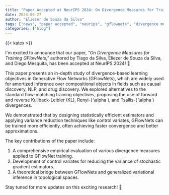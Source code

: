 ```yaml
---
title: "Paper Accepted at NeurIPS 2024: On Divergence Measures for Training GFlowNets"
date: 2024-09-27
author: "Eliezer de Souza da Silva"
tags: ["news", "paper accepted", "neurips", "gflownets", "divergence measures"]
categories: ["blog"]
---
```

{{< katex >}}

I'm excited to announce that our paper, *"On Divergence Measures for Training GFlowNets,"* authored by Tiago da Silva, Eliezer de Souza da Silva, and Diego Mesquita, has been accepted at NeurIPS 2024! 🎉

This paper presents an in-depth study of divergence-based learning objectives in Generative Flow Networks (GFlowNets), which are widely used for amortized inference over compositional objects in fields such as causal discovery, NLP, and drug discovery. We explored alternatives to the standard flow-matching training objectives, proposing the use of forward and reverse Kullback-Leibler (KL), Renyi-\( \alpha \), and Tsallis-\( \alpha \) divergences.

We demonstrated that by designing statistically efficient estimators and applying variance reduction techniques like control variates, GFlowNets can be trained more efficiently, often achieving faster convergence and better approximations.

The key contributions of the paper include:
1. A comprehensive empirical evaluation of various divergence measures applied to GFlowNet training.
2. Development of control variates for reducing the variance of stochastic gradient estimators.
3. A theoretical bridge between GFlowNets and generalized variational inference in topological spaces.

Stay tuned for more updates on this exciting research! 🚀